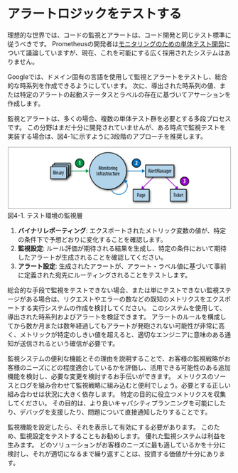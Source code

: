 # アラートロジックをテストする

理想的な世界では、コードの監視とアラートは、コード開発と同じテスト標準に従うべきです。
Prometheusの開発者は[モニタリングのための単体テスト開発](http://bit.ly/2JcobXe)について議論していますが、現在、これを可能にする広く採用されたシステムはありません。

Googleでは、ドメイン固有の言語を使用して監視とアラートをテストし、総合的な時系列を作成できるようにしています。
次に、導出された時系列の値、または特定のアラートの起動ステータスとラベルの存在に基づいてアサーションを作成します。

監視とアラートは、多くの場合、複数の単体テスト群を必要とする多段プロセスです。
この分野はまだ十分に開発されていませんが、ある時点で監視テストを実装する場合は、図4-1に示すように3段階のアプローチを推奨します。

![テスト環境の監視層](img/figure_4-1.png)  
図4-1. テスト環境の監視層

1. **バイナリレポーティング**: エクスポートされたメトリック変数の値が、特定の条件下で予想どおりに変化することを確認します。
1. **監視設定**: ルール評価が期待される結果を生成し、特定の条件において期待したアラートが生成されることを確認してください。
1. **アラート設定**: 生成されたアラートが、アラート・ラベル値に基づいて事前に定義された宛先にルーティングされることをテストします。

総合的な手段で監視をテストできない場合、または単にテストできない監視ステージがある場合は、リクエストやエラーの数などの既知のメトリクスをエクスポートする実行システムの作成を検討してください。
このシステムを使用して、導出された時系列およびアラートを検証できます。
アラートのルールを構成してから数か月または数年経過してもアラートが発砲されない可能性が非常に高く、メトリックが特定のしきい値を超えると、適切なエンジニアに意味のある通知が送信されるという確信が必要です。

監視システムの便利な機能とその理由を説明することで、お客様の監視戦略がお客様のニーズにどの程度適合しているかを評価し、活用できる可能性のある追加機能を検討し、必要な変更を検討するお手伝いができます。
メトリクスのソースとログを組み合わせて監視戦略に組み込むと便利でしょう。必要とする正しい組み合わせは状況に大きく依存します。
特定の目的に役立つメトリクスを収集してください。
その目的は、より良いキャパシティプランニングを可能にしたり、デバッグを支援したり、問題について直接通知したりすることです。

監視機能を設定したら、それを表示して有効にする必要があります。
このため、監視設定をテストすることもお勧めします。
優れた監視システムは利益を生みます。
どのソリューションがお客様のニーズに最も適しているかを十分に検討し、それが適切になるまで繰り返すことは、投資する価値が十分にあります。
